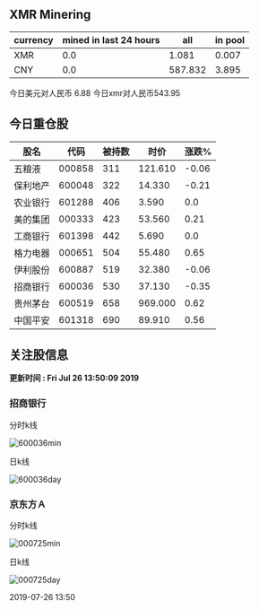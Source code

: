 ## XMR Minering

|currency|mined in last 24 hours|all|in pool|
|---|---|---|---|
|XMR|0.0|1.081|0.007|
|CNY|0.0|587.832|3.895|

今日美元对人民币 6.88	今日xmr对人民币543.95


## 今日重仓股 

|股名|代码|被持数|时价|涨跌%|
|---|---|---|---|---|
|五粮液|000858|311|121.610|-0.06|
|保利地产|600048|322|14.330|-0.21|
|农业银行|601288|406|3.590|0.0|
|美的集团|000333|423|53.560|0.21|
|工商银行|601398|442|5.690|0.0|
|格力电器|000651|504|55.480|0.65|
|伊利股份|600887|519|32.380|-0.06|
|招商银行|600036|530|37.130|-0.35|
|贵州茅台|600519|658|969.000|0.62|
|中国平安|601318|690|89.910|0.56|

## 关注股信息
**更新时间 : Fri Jul 26 13:50:09 2019**
### 招商银行 
分时k线

![600036min](http://image.sinajs.cn/newchart/min/n/sh600036.gif)

日k线

![600036day](http://image.sinajs.cn/newchart/daily/n/sh600036.gif)

### 京东方Ａ 
分时k线

![000725min](http://image.sinajs.cn/newchart/min/n/sz000725.gif)

日k线

![000725day](http://image.sinajs.cn/newchart/daily/n/sz000725.gif)

2019-07-26 13:50